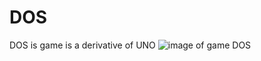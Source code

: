 # DOS
DOS is game is a derivative of UNO
![image of game DOS](https://www.unorules.com/http://unorules.com/wp-content/uploads/2018/06/Dos-Mattel.jpg)